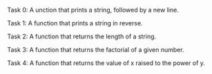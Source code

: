 Task 0: A unction that prints a string, followed by a new line.

Task 1: A function that prints a string in reverse.

Task 2: A function that returns the length of a string.

Task 3: A function that returns the factorial of a given number.

Task 4: A function that returns the value of x raised to the power of y.
